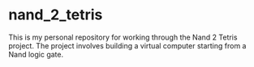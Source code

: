 # nand_2_tetris
This is my personal repository for working through the Nand 2 Tetris project. The project involves building a virtual computer starting from a Nand logic gate.
